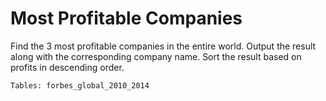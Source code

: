 # Most Profitable Companies

Find the 3 most profitable companies in the entire world.
Output the result along with the corresponding company name.
Sort the result based on profits in descending order.

```
Tables: forbes_global_2010_2014
```

```sql

```
